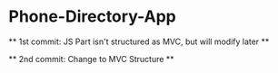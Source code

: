 # Phone-Directory-App

** 1st commit: JS Part isn't structured as MVC, but will modify later **

** 2nd commit: Change to MVC Structure **
